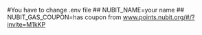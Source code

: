 #You have to change .env file
    ## NUBIT_NAME=your name
    ## NUBIT_GAS_COUPON=has coupon from www.points.nubit.org/#/?invite=M1kKP
